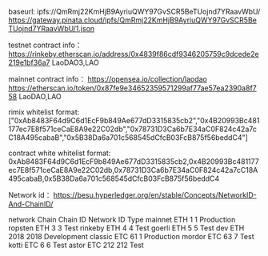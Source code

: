 baseurl: ipfs://QmRmj22KmHjB9AyriuQWY97GvSCR5BeTUojnd7YRaavWbU/
https://gateway.pinata.cloud/ipfs/QmRmj22KmHjB9AyriuQWY97GvSCR5BeTUojnd7YRaavWbU/1.json

testnet contract info：
https://rinkeby.etherscan.io/address/0x4839f86cdf9346205759c9dcede2e219e1bf36a7
LaoDAO3,LAO

mainnet contract info：
https://opensea.io/collection/laodao
https://etherscan.io/token/0x87fe9e34652359571299af77ae57ea2390a8f758
LaoDAO,LAO

rimix whitelist format:
["0xAb8483F64d9C6d1EcF9b849Ae677dD3315835cb2","0x4B20993Bc481177ec7E8f571ceCaE8A9e22C02db","0x78731D3Ca6b7E34aC0F824c42a7cC18A495cabaB","0x5B38Da6a701c568545dCfcB03FcB875f56beddC4"]

contract white whitelist format:
0xAb8483F64d9C6d1EcF9b849Ae677dD3315835cb2,0x4B20993Bc481177ec7E8f571ceCaE8A9e22C02db,0x78731D3Ca6b7E34aC0F824c42a7cC18A495cabaB,0x5B38Da6a701c568545dCfcB03FcB875f56beddC4

Network id：
https://besu.hyperledger.org/en/stable/Concepts/NetworkID-And-ChainID/

network	Chain	Chain ID	Network ID	Type
mainnet	ETH	    1	    1	    Production
ropsten	ETH	    3	    3	    Test
rinkeby	ETH	    4	    4	    Test
goerli	ETH	    5	    5	    Test
dev	ETH	        2018	2018	Development
classic	ETC	    61	    1	    Production
mordor	ETC	    63	    7	    Test
kotti	ETC	    6	    6	    Test
astor	ETC	    212	    212	    Test

